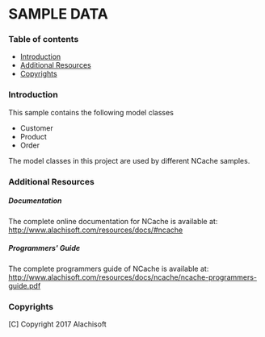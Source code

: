 # SAMPLE DATA

### Table of contents

* [Introduction](#introduction)
* [Additional Resources](#additional-resources)
* [Copyrights](#copyrights)

### Introduction

This sample contains the following model classes
- Customer
- Product
- Order

The model classes in this project are used by different NCache samples.

### Additional Resources

##### Documentation
The complete online documentation for NCache is available at:
http://www.alachisoft.com/resources/docs/#ncache

##### Programmers' Guide
The complete programmers guide of NCache is available at:
http://www.alachisoft.com/resources/docs/ncache/ncache-programmers-guide.pdf

### Copyrights

[C] Copyright 2017 Alachisoft 